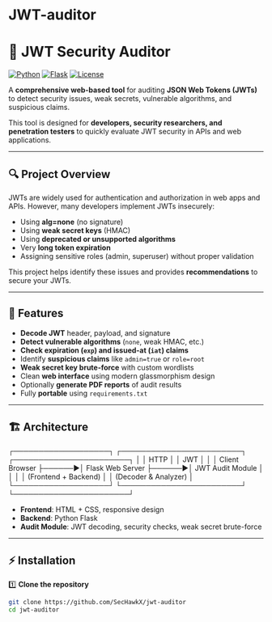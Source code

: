 # JWT-auditor

# 🔐 JWT Security Auditor

[![Python](https://img.shields.io/badge/Python-3.10+-blue)](https://www.python.org/)
[![Flask](https://img.shields.io/badge/Flask-2.3.2-green)](https://flask.palletsprojects.com/)
[![License](https://img.shields.io/badge/License-MIT-yellow)](LICENSE)

A **comprehensive web-based tool** for auditing **JSON Web Tokens (JWTs)** to detect security issues, weak secrets, vulnerable algorithms, and suspicious claims.  

This tool is designed for **developers, security researchers, and penetration testers** to quickly evaluate JWT security in APIs and web applications.

---

## 🔍 Project Overview

JWTs are widely used for authentication and authorization in web apps and APIs. However, many developers implement JWTs insecurely:

- Using **alg=none** (no signature)  
- Using **weak secret keys** (HMAC)  
- Using **deprecated or unsupported algorithms**  
- Very **long token expiration**  
- Assigning sensitive roles (admin, superuser) without proper validation  

This project helps identify these issues and provides **recommendations** to secure your JWTs.

---

## 🚀 Features

- **Decode JWT** header, payload, and signature  
- **Detect vulnerable algorithms** (`none`, weak HMAC, etc.)  
- **Check expiration (`exp`) and issued-at (`iat`) claims**  
- Identify **suspicious claims** like `admin=true` or `role=root`  
- **Weak secret key brute-force** with custom wordlists  
- Clean **web interface** using modern glassmorphism design  
- Optionally **generate PDF reports** of audit results  
- Fully **portable** using `requirements.txt`  

---

## 🏗️ Architecture

┌───────────────────┐        ┌────────────────────────┐        ┌───────────────────────┐
│                   │ HTTP   │                        │  JWT   │                       │
│  Client Browser   ├──────▶│    Flask Web Server     ├──────▶│  JWT Audit Module     │
│                   │        │  (Frontend + Backend)  │        │  (Decoder & Analyzer) │
└───────────────────┘        └────────────────────────┘        └───────────────────────┘


- **Frontend**: HTML + CSS, responsive design  
- **Backend**: Python Flask  
- **Audit Module**: JWT decoding, security checks, weak secret brute-force  

---

## ⚡ Installation

1️⃣ **Clone the repository**

```bash
git clone https://github.com/SecHawkX/jwt-auditor
cd jwt-auditor
